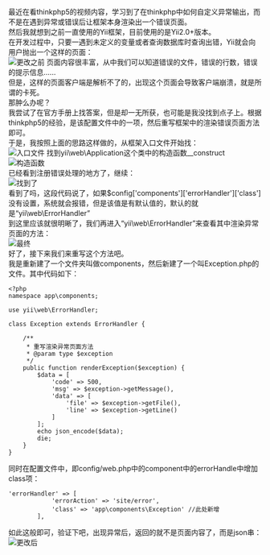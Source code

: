 最近在看thinkphp5的视频内容，学习到了在thinkphp中如何自定义异常输出，而不是在遇到异常或错误后让框架本身渲染出一个错误页面。  
然后我就想到之前一直使用的Yii框架，目前使用的是Yii2.0+版本。  
在开发过程中，只要一遇到未定义的变量或者查询数据库时查询出错，Yii就会向用户抛出一个这样的页面：  
![更改之前](https://upload-images.jianshu.io/upload_images/9899281-fd48b9f891589afb.png?imageMogr2/auto-orient/strip%7CimageView2/2/w/1240)
页面内容很丰富，从中我们可以知道错误的文件，错误的行数，错误的提示信息......  
但是，这样的页面客户端是解析不了的，出现这个页面会导致客户端崩溃，就是所谓的卡死。  
那肿么办呢？  
我尝试了在官方手册上找答案，但是却一无所获，也可能是我没找到点子上。根据thinkphp5的经验，是该配置文件中的一项，然后重写框架中的渲染错误页面方法即可。  
于是，我按照上面的思路这样做的，从框架入口文件开始找：  
![入口文件](https://upload-images.jianshu.io/upload_images/9899281-7ca014ddcbeb61a2.png?imageMogr2/auto-orient/strip%7CimageView2/2/w/1240)
找到yii\web\Application这个类中的构造函数__construct  
![构造函数](https://upload-images.jianshu.io/upload_images/9899281-11487e7dcba4e4b0.png?imageMogr2/auto-orient/strip%7CimageView2/2/w/1240)  
已经看到注册错误处理的地方了，继续：  
![找到了](https://upload-images.jianshu.io/upload_images/9899281-89af816cfb3418b4.png?imageMogr2/auto-orient/strip%7CimageView2/2/w/1240)  
看到了吗，这段代码说了，如果$config['components']['errorHandler']['class']没有设置，系统就会报错，但是该值是有默认值的，默认的就是“yii\web\ErrorHandler”  
到这里应该就很明晰了，我们再进入“yii\web\ErrorHandler”来查看其中渲染异常页面的方法：  
![最终](https://upload-images.jianshu.io/upload_images/9899281-9a84109f99ae35ab.png?imageMogr2/auto-orient/strip%7CimageView2/2/w/1240)  
好了，接下来我们来重写这个方法吧。  
我是重新建了一个文件夹叫做components，然后新建了一个叫Exception.php的文件。其中代码如下：

	<?php
	namespace app\components;
	
	use yii\web\ErrorHandler;
	
	class Exception extends ErrorHandler {
	    
	    /**
	     * 重写渲染异常页面方法
	     * @param type $exception
	     */
	    public function renderException($exception) {
	        $data = [
	            'code' => 500,
	            'msg' => $exception->getMessage(),
	            'data' => [
	                'file' => $exception->getFile(),
	                'line' => $exception->getLine()
	            ]
	        ];
	        echo json_encode($data);
	        die;
	    }
	}

同时在配置文件中，即config/web.php中的component中的errorHandle中增加class项：

	'errorHandler' => [
	            'errorAction' => 'site/error',
	            'class' => 'app\components\Exception' //此处新增
	        ],

如此这般即可，验证下吧，出现异常后，返回的就不是页面内容了，而是json串：  
![更改后](https://upload-images.jianshu.io/upload_images/9899281-f94db4045a9865ae.png?imageMogr2/auto-orient/strip%7CimageView2/2/w/1240)



